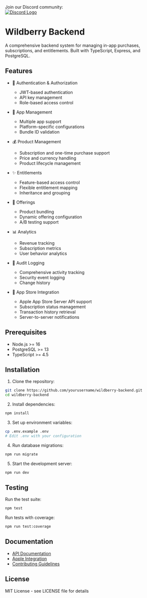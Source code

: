 Join our Discord community:  
<a href="https://discord.gg/TfXNmjN54b"><img src="https://img.icons8.com/color/24/000000/discord-logo.png" alt="Discord Logo" /></a> 

# Wildberry Backend

A comprehensive backend system for managing in-app purchases, subscriptions, and entitlements. Built with TypeScript, Express, and PostgreSQL.

## Features

- 🔐 Authentication & Authorization
  - JWT-based authentication
  - API key management
  - Role-based access control

- 📱 App Management
  - Multiple app support
  - Platform-specific configurations
  - Bundle ID validation

- 💰 Product Management
  - Subscription and one-time purchase support
  - Price and currency handling
  - Product lifecycle management

- ✨ Entitlements
  - Feature-based access control
  - Flexible entitlement mapping
  - Inheritance and grouping

- 🎁 Offerings
  - Product bundling
  - Dynamic offering configuration
  - A/B testing support

- 📊 Analytics
  - Revenue tracking
  - Subscription metrics
  - User behavior analytics

- 📝 Audit Logging
  - Comprehensive activity tracking
  - Security event logging
  - Change history

- 🍎 App Store Integration
  - Apple App Store Server API support
  - Subscription status management
  - Transaction history retrieval
  - Server-to-server notifications

## Prerequisites

- Node.js >= 16
- PostgreSQL >= 13
- TypeScript >= 4.5

## Installation

1. Clone the repository:
```bash
git clone https://github.com/yourusername/wildberry-backend.git
cd wildberry-backend
```

2. Install dependencies:
```bash
npm install
```

3. Set up environment variables:
```bash
cp .env.example .env
# Edit .env with your configuration
```

4. Run database migrations:
```bash
npm run migrate
```

5. Start the development server:
```bash
npm run dev
```

## Testing

Run the test suite:
```bash
npm test
```

Run tests with coverage:
```bash
npm run test:coverage
```

## Documentation

- [API Documentation](./docs/api.md)
- [Apple Integration](./docs/apple-integration.md)
- [Contributing Guidelines](./CONTRIBUTING.md)

## License

MIT License - see LICENSE file for details
